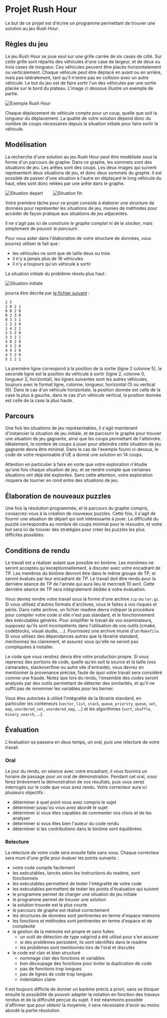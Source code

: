 # Projet Rush Hour

Le but de ce projet est d'écrire un programme permettant de trouver une
solution au jeu *Rush Hour*.

## Règles du jeu

Le jeu Rush Hour se joue seul sur une grille carrée de six cases de côté. Sur
cette grille sont répartis des véhicules d'une case de largeur, et de deux ou
trois cases de longueur. Ces véhicules peuvent être placés horizontalement ou
verticalement. Chaque véhicule peut être déplacé en avant ou en arrière, mais
pas latéralement, tant qu'il n'entre pas en collision avec un autre véhicule.
Le but du jeu est de faire sortir l'un des véhicules par une sortie placée sur
le bord du plateau. L'image ci dessous illustre un exemple de partie.

![Exemple Rush Hour](Sujet/rush_hour.gif)

Chaque déplacement de véhicule compte pour un coup, quelle que soit la longueur
du déplacement. La qualité de votre solution dépend donc du nombre de coups
nécessaires depuis la situation initiale pour faire sortir le véhicule.

## Modélisation

La recherche d'une solution au jeu Rush Hour peut être modélisée sous la forme
d'un parcours de graphe. Dans ce graphe, les sommets sont des situations de jeu.
Les arêtes sont des coups. Les deux images qui suivent représentent deux
situations de jeu, et donc deux sommets du graphe. Il est possible de passer
d'une situation à l'autre en déplaçant le long véhicule du haut, elles sont donc
reliées par une arête dans le graphe.

![Situation depart](Sujet/rush_hour_situation_start.png)
&nbsp;&nbsp;&nbsp;&nbsp;&nbsp;&nbsp;
![Situation fin](Sujet/rush_hour_situation_end.png)

Votre première tâche pour ce projet consiste à élaborer une structure de données
pour représenter les situations de jeu, munies de méthodes pour accéder de
façon pratique aux situations de jeu adjacentes.

Il ne s'agit pas ici de *construire le graphe complet* ni de le *stocker*, mais
simplement de pouvoir le *parcourir*.

Pour vous aider dans l'élaboration de votre structure de données, vous pourrez
utiliser le fait que :

* les véhicules ne sont que de taille deux ou trois
* il n'y a jamais plus de 16 véhicules
* il n'y a toujours qu'un véhicule à sortir

La situation initiale du problème résolu plus haut :

![Situation initiale](Sujet/rush_hour_initial.png)

pourra être décrite par [le fichier suivant](Sujet/puzzle.txt) :

```
2 5
2 0 2 1
0 0 2 0
0 2 3 0
0 3 3 1
1 3 2 0
1 4 2 1
2 5 2 0
3 3 2 1
4 0 2 0
4 3 2 0
4 4 2 0
4 5 2 0
5 1 2 1
```
La première ligne correspond à la position de la sortie (ligne 2 colonne 5), la
seconde ligne est la position du véhicule à sortir (ligne 2, colonne 0, longueur
2, horizontal), les lignes suivantes sont les autres véhicules, toujours avec le
format ligne, colonne, longueur, horizontal (1) ou vertical (0). Dans le cas
d'un véhicule horizontale, la position donnée est celle de la case la plus à
gauche, dans le cas d'un véhicule vertical, la position donnée est celle de la
case la plus haute.

## Parcours

Une fois les situations de jeu représentables, il s'agit maintenant d'instancier
la situation de jeu initiale, et de parcourir le graphe pour trouver une
situation de jeu gagnante, ainsi que les coups permettant de l'atteindre.
Idéalement, le nombre de coups à jouer pour atteindre cette situation de jeu
gagnante devra être minimal. Dans le cas de l'exemple fourni ci-dessus, le code
de votre responsable d'UE a donné une solution en 14 coups.

Attention en particulier à faire en sorte que votre exploration n'étudie qu'une
fois chaque situation de jeu, et se rendre compte que certaines situations ont
déjà été explorées. Sans cette attention, votre exploration risquera de tourner
en rond entre des situations de jeu.

## Élaboration de nouveaux puzzles

Une fois la résolution programmée, et le parcours du graphe compris,
consacrez-vous à la création de nouveaux puzzles. Cette fois, il s'agit de
fournir une situation de départ qui soit intéressante à jouer. La difficulté du
puzzle correspondra au nombre de coups minimal pour le résoudre, et votre but
sera ici de trouver des stratégies pour créer les puzzles les plus difficiles
possibles.

## Conditions de rendu

Le travail est a réaliser autant que possible en binôme. Les monômes ne seront
acceptés qu'exceptionnellement, à discuter avec votre encadrant de TP. Les
membres du binôme devront être dans le même groupe de TP, et seront évalués par
leur encadrant de TP. Le travail doit être rendu pour la dernière séance de TP
de l'année qui aura lieu le mercredi 10 avril. Cette dernière séance de TP sera
intégralement dédiée à votre évaluation.

Vous devrez rendre votre travail sous la forme d'une archive `zip` ou `tar.gz`.
Si vous utilisez d'autres formats d'archives, vous le faites à vos risques et
périls. Dans cette archive, un fichier readme devra indiquer la procédure pour
compiler votre code si elle n'est pas standard, et le fonctionnement des
exécutables générés. Pour simplifier le travail de vos examinateurs, supposez
qu'ils sont incompétents dans l'utilisation de vos outils (cmake, codeblocks,
visual studio, ...). Fournissez une archive munie d'un `Makefile`. Si vous
utilisez des dépendances autres que la librairie standard, mentionnez les
clairement, et assurez vous qu'elle ne seront pas compliquées à installer.

Le code que vous rendrez devra être votre production propre. Si vous reprenez
des portions de code, quelle qu'en soit la source et la taille (vos camarades,
stackoverflow ou autre site d'entraide), vous devrez en mentionner la provenance
précise, faute de quoi votre travail sera considéré comme une fraude. Notez que
lors du rendu, l'ensemble des codes seront analysés par des outils permettant de
détecter des similarités, et qu'il ne suffit pas de renommer les variables pour
les berner.

Vous êtes autorisés à utilisé l'intégralité de la librairie standard, en
particulier les conteneurs (`vector`, `list`, `stack`, `queue`,
`priority_queue`, `set`, `map`, `unordered_set`, `unordered_map`, ...) et les
algorithmes (`sort`, `shuffle`, `binary_search`, ...).

## Évaluation

L'évaluation se passera en deux temps, un oral, puis une relecture de votre
travail.

### Oral

Le jour du rendu, en séance avec votre encadrant, il vous fournira un horaire de
passage pour un oral de démonstration.  Pendant cet oral, vous ferez brièvement
la démonstration de vos résultats, puis vous serez interrogés sur le code que
vous avez rendu. Votre correcteur aura ici plusieurs objectifs :

* déterminer à quel point vous avez compris le sujet
* déterminer jusqu'où vous avez abordé le sujet
* déterminer si vous êtes capables de commenter vos choix et de les analyser
* déterminer si vous êtes bien l'auteur du code rendu
* déterminer si les contributions dans le binôme sont équilibrées

### Relecture

La relecture de votre code sera ensuite faite sans vous. Chaque correcteur sera
muni d'une grille pour évaluer les points suivants :

* votre code compile facilement
* les exécutables, lancés selon les instructions du readme, sont fonctionnels
* les exécutables permettent de tester l'intégralité de votre code
* les exécutables permettent de tester les points d'évaluation qui suivent
* le programme permet de charger une situation de jeu initiale
* le programme permet de trouver une solution 
* la solution trouvée est la plus courte
* le parcours de graphe est réalisé correctement
* les structures de données sont pertinentes en terme d'espace mémoire
* les fonctions et méthodes sont pertinentes en terme d'espace et de complexité
* la gestion de la mémoire est propre et sans fuites
  * un outil de détection de type valgrind a été utilisé pour s'en assurer
  * si des problèmes persistent, ils sont identifiés dans le readme
  * les problèmes sont mentionnés lors de l'oral et discutés
* le code est clair et bien structuré
  * nommage clair des fonctions et variables
  * bon découpage des fonctions pour éviter la duplication de code
  * pas de fonctions trop longues
  * pas de lignes de code trop longues
  * indentation claire

Il est toujours difficile de donner un barème précis a priori, sans se bloquer
ensuite la possibilité de pouvoir adapter la notation en fonction des travaux
rendus et de la difficulté perçue du sujet. Il est néanmoins possible d'affirmer
que pour obtenir la moyenne, il sera nécessaire d'avoir au moins abordé la
partie résolution.
